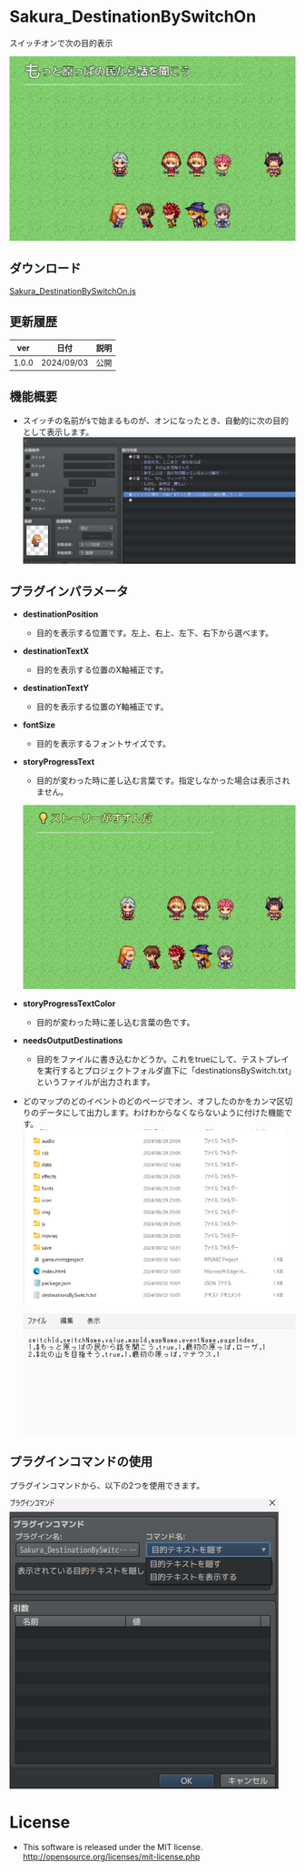 # Sakura_DestinationBySwitchOn
スイッチオンで次の目的表示

![alt text](image.png)

## ダウンロード
[Sakura_DestinationBySwitchOn.js](Sakura_DestinationBySwitchOn.js)


## 更新履歴
| ver   | 日付       | 説明 |
| ----- | ---------- | ---- |
| 1.0.0 | 2024/09/03 | 公開 |


## 機能概要
- スイッチの名前が`$`で始まるものが、オンになったとき、自動的に次の目的として表示します。
  ![alt text](image-1.png)

## プラグインパラメータ
- **destinationPosition**
  - 目的を表示する位置です。左上、右上、左下、右下から選べます。

- **destinationTextX**
  - 目的を表示する位置のX軸補正です。

- **destinationTextY**
  - 目的を表示する位置のY軸補正です。

- **fontSize**
  - 目的を表示するフォントサイズです。

- **storyProgressText**
  - 目的が変わった時に差し込む言葉です。指定しなかった場合は表示されません。
   
  ![alt text](image-6.png)
- **storyProgressTextColor**
  - 目的が変わった時に差し込む言葉の色です。
  
- **needsOutputDestinations**
  - 目的をファイルに書き込むかどうか。これをtrueにして、テストプレイを実行するとプロジェクトフォルダ直下に「destinationsBySwitch.txt」というファイルが出力されます。
- どのマップのどのイベントのどのページでオン、オフしたのかをカンマ区切りのデータにして出力します。わけわからなくならないように付けた機能です。
  ![alt text](image-3.png)

  ![alt text](image-4.png)

## プラグインコマンドの使用

プラグインコマンドから、以下の2つを使用できます。

![alt text](image-5.png)


# License
- This software is released under the MIT license. http://opensource.org/licenses/mit-license.php
